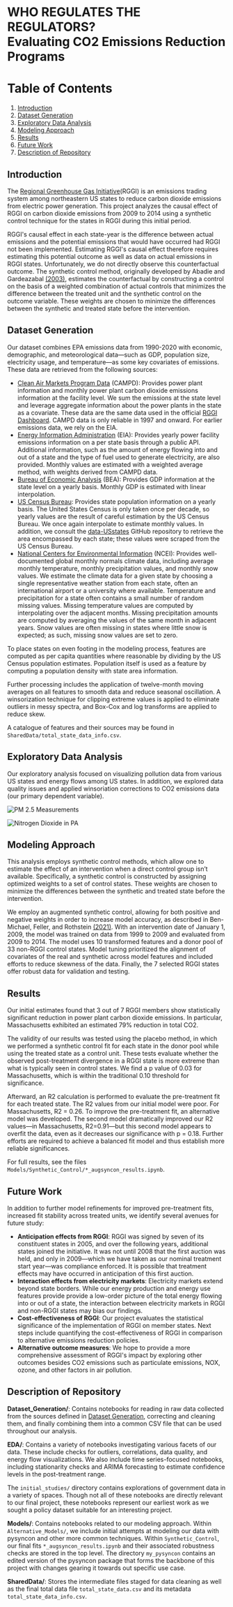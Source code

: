 # WHO REGULATES THE REGULATORS?<br>Evaluating CO2 Emissions Reduction Programs

<!-- ## About Team Who Regulates the Regulators?
Team members: Jared Able, Joshua Jackson, Zachary Brennan, Alexandria Wheeler, Nicholas Geiser
-->

# Table of Contents
1. [Introduction](#Introduction)
2. [Dataset Generation](#Dataset-Generation)
3. [Exploratory Data Analysis](#Exploratory-Data-Analysis)
4. [Modeling Approach](#Modeling-Approach)
5. [Results](#Results)
6. [Future Work](#Future-Work)
7. [Description of Repository](#Description-of-Repository)

## Introduction

The [Regional Greenhouse Gas Initiative](https://www.rggi.org)(RGGI) is an emissions trading system among northeastern US states to reduce carbon dioxide emissions from electric power generation. This project analyzes the causal effect of RGGI on carbon dioxide emissions from 2009 to 2014 using a synthetic control technique for the states in RGGI during this initial period.  

RGGI's causal effect in each state-year is the difference between actual emissions and the potential emissions that would have occurred had RGGI not been implemented. Estimating RGGI's causal effect therefore requires estimating this potential outcome as well as data on actual emissions in RGGI states. Unfortunately, we do not directly observe this counterfactual outcome. The synthetic control method, originally developed by Abadie and Gardeazabal [(2003)](https://doi.org/10.1257/000282803321455188), estimates the counterfactual by constructing a control on the basis of a weighted combination of actual controls that minimizes the difference between the treated unit and the synthetic control on the outcome variable. These weights are chosen to minimize the differences between the synthetic and treated state before the intervention. 

## Dataset Generation

Our dataset combines EPA emissions data from 1990-2020 with economic, demographic, and meteorological data—such as GDP, population size, electricity usage, and temperature—as some key covariates of emissions. These data are retrieved from the following sources:

* [Clean Air Markets Program Data](https://campd.epa.gov/) (CAMPD): Provides power plant information and monthly power plant carbon dioxide emissions information at the facility level. We sum the emissions at the state level and leverage aggregate information about the power plants in the state as a covariate. These data are the same data used in the official [RGGI Dashboard](https://www.rggi.org/allowance-tracking/emissions/dashboard). CAMPD data is only reliable in 1997 and onward. For earlier emissions data, we rely on the EIA.
* [Energy Information Administration](https://www.eia.gov/state/seds/seds-data-complete.php?sid=US#Keystatisticsrankings) (EIA): Provides yearly power facility emissions information on a per state basis through a public API. Additional information, such as the amount of energy flowing into and out of a state and the type of fuel used to generate electricity, are also provided. Monthly values are estimated with a weighted average method, with weights derived from CAMPD data.
* [Bureau of Economic Analysis](https://apps.bea.gov/histdatacore/HistFileDetails.html?HistCateID=1&FileGroupID=298) (BEA): Provides GDP information at the state level on a yearly basis. Monthly GDP is estimated with linear interpolation.
* [US Census Bureau](https://data.census.gov/): Provides state population information on a yearly basis. The United States Census is only taken once per decade, so yearly values are the result of careful estimation by the US Census Bureau. We once again interpolate to estimate monthly values. In addition, we consult the [data-USstates](https://github.com/jakevdp/data-USstates/tree/master) GitHub repository to retrieve the area encompassed by each state; these values were scraped from the US Census Bureau.
* [National Centers for Environmental Information](https://www.ncei.noaa.gov/cdo-web/search) (NCEI): Provides well-documented global monthly normals climate data, including average monthly temperature, monthly precipitation values, and monthly snow values. We estimate the climate data for a given state by choosing a single representative weather station from each state, often an international airport or a university where available. Temperature and precipitation for a state often contains a small number of random missing values. Missing temperature values are computed by interpolating over the adjacent months. Missing precipitation amounts are computed by averaging the values of the same month in adjacent years. Snow values are often missing in states where little snow is expected; as such, missing snow values are set to zero.

To place states on even footing in the modeling process, features are computed as per capita quantities where reasonable by dividing by the US Census population estimates. Population itself is used as a feature by computing a population density with state area information.

Further processing includes the application of twelve-month moving averages on all features to smooth data and reduce seasonal oscillation. A winsorization technique for clipping extreme values is applied to eliminate outliers in messy spectra, and Box-Cox and log transforms are applied to reduce skew.

A catalogue of features and their sources may be found in `SharedData/total_state_data_info.csv`.

## Exploratory Data Analysis

Our exploratory analysis focused on visualizing pollution data from various US states and energy flows among US states. In addition, we explored data quality issues and applied winsoriation corrections to CO2 emissions data (our primary dependent variable). 

![PM 2.5 Measurements](./Assets/LA_particulates.png "PM 2.5 Measurements")

![Nitrogen Dioxide in PA](./Assets/NO2_AQI.png "Nitrogen Dioxide in PA")


## Modeling Approach

This analysis employs synthetic control methods, which allow one to estimate the effect of an intervention when a direct control group isn’t available. Specifically, a synthetic control is constructed by assigning optimized weights to a set of control states. These weights are chosen to minimize the differences between the synthetic and treated state before the intervention. 

We employ an augmented synthetic control, allowing for both positive and negative weights in order to increase model accuracy, as described in Ben-Michael, Feller, and Rothstein [(2021)](https://doi.org/10.1080/01621459.2021.1929245). With an intervention date of January 1, 2009, the model was trained on data from 1999 to 2009 and evaluated from 2009 to 2014. The model uses 10 transformed features and a donor pool of 33 non-RGGI control states. Model tuning prioritized the alignment of covariates of the real and synthetic across model features and included efforts to reduce skewness of the data. Finally, the 7 selected RGGI states offer robust data for validation and testing.

## Results

Our initial estimates found that 3 out of 7 RGGI members show statistically significant reduction in power plant carbon dioxide emissions. In particular, Massachusetts exhibited an estimated 79% reduction in total CO2. 

The validity of our results was tested using the placebo method, in which we performed a synthetic control fit for each state in the donor pool while using the treated state as a control unit. These tests evaluate whether the observed post-treatment divergence in a RGGI state is more extreme than what is typically seen in control states. We find a p value of 0.03 for Massachusetts, which is within the traditional 0.10 threshold for significance.

Afterward, an R2 calculation is performed to evaluate the pre-treatment fit for each treated state. The R2 values from our initial model were poor. For Massachusetts, R2 = 0.26. To improve the pre-treatment fit, an alternative model was developed. The second model dramatically improved our R2 values—in Massachusetts, R2=0.91—but this second model appears to overfit the data, even as it decreases our significance with p = 0.18. Further efforts are required to achieve a balanced fit model and thus establish more reliable significances.

For full results, see the files `Models/Synthetic_Control/*_augsyncon_results.ipynb`.

## Future Work

In addition to further model refinements for improved pre-treatment fits, increased fit stability across treated units, we identify several avenues for future study:

- **Anticipation effects from RGGI**: RGGI was signed by seven of its constituent states in 2005, and over the following years, additional states joined the initiative. It was not until 2008 that the first auction was held, and only in 2009—which we have taken as our nominal treatment start year—was compliance enforced. It is possible that treatment effects may have occurred in anticipation of this first auction.
- **Interaction effects from electricity markets**: Electricity markets extend beyond state borders. While our energy production and energy use features provide provide a low-order picture of the total energy flowing into or out of a state, the interaction between electricity markets in RGGI and non-RGGI states may bias our findings.
- **Cost-effectiveness of RGGI**: Our project evaluates the statistical significance of the implementation of RGGI on member states. Next steps include quantifying the cost-effectiveness of RGGI in comparison to alternative emissions reduction policies.
- **Alternative outcome measures**: We hope to provide a more comprehensive assessment of RGGI's impact by exploring other outcomes besides CO2 emissions such as particulate emissions, NOX, ozone, and other factors in air pollution. 


## Description of Repository

**Dataset_Generation/**: Contains notebooks for reading in raw data collected from the sources defined in [Dataset Generation](#Dataset-Generation), correcting and cleaning them, and finally combining them into a common CSV file that can be used throughout our analysis.

**EDA/**: Contains a variety of notebooks investigating various facets of our data. These include checks for outliers, correlations, data quality, and energy flow visualizations. We also include time series-focused notebooks, including stationarity checks and ARIMA forecasting to estimate confidence levels in the post-treatment range. 

The `initial_studies/` directory contains explorations of government data in a variety of spaces. Though not all of these notebooks are directly relevant to our final project, these notebooks represent our earliest work as we sought a policy dataset suitable for an interesting project. 

**Models/**: Contains notebooks related to our modeling approach. Within `Alternative_Models/`, we include initial attempts at modeling our data with pysyncon and other more common techniques. Within `Synthetic_Control`, our final fits `*_augsyncon_results.ipynb` and their associated robustness checks are stored in the top level. The directory `my_pysyncon` contains an edited version of the pysyncon package that forms the backbone of this project with changes gearing it towards out specific use case.

**SharedData/**: Stores the intermediate files staged for data cleaning as well as the final total data file `total_state_data.csv` and its metadata `total_state_data_info.csv`.

